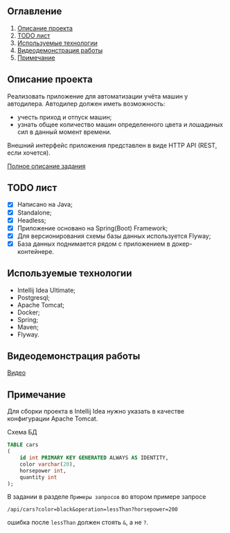 ## Оглавление
 1. [Описание проекта](#1)
 2. [TODO лист](#2)
 3. [Используемые технологии](#3)
 4. [Видеодемонстрация работы](#4)
 5. [Примечание](#5)
 
<a name="1"><h2>Описание проекта</h2></a>
Реализовать приложение для автоматизации учёта машин у автодилера. Автодилер должен иметь возможность:

  - учесть приход и отпуск машин;
  - узнать общее количество машин определенного цвета и лошадиных сил в данный момент времени.

Внешний интерфейс приложения представлен в виде HTTP API (REST, если хочется).

[Полное описание задания](https://docs.google.com/document/d/1cBMC7xx2fRbxjFqF1uyRYIxPXWX1FvSyHmTRGPWysA0/edit#)

<a name="2"><h2>TODO лист</h2></a>
 - [x] Написано на Java;
 - [x] Standalone;
 - [x] Headless;
 - [x] Приложение основано на Spring(Boot) Framework;
 - [x] Для версионирования схемы базы данных используется Flyway;
 - [x] База данных поднимается рядом с приложением в докер-контейнере.

<a name="3"><h2>Используемые технологии</h2></a>
 - Intellij Idea Ultimate;
 - Postgresql;
 - Apache Tomcat;
 - Docker;
 - Spring;
 - Maven;
 - Flyway.

<a name="4"><h2>Видеодемонстрация работы</h2></a>
[Видео](https://www.youtube.com/watch?v=rYuo6ue12jU)
<a name="5"><h2>Примечание</h2></a>
Для сборки проекта в Intellij Idea нужно указать в качестве конфигурации Apache Tomcat.

Схема БД
```SQL
TABLE cars
(
    id int PRIMARY KEY GENERATED ALWAYS AS IDENTITY,
    color varchar(20),
    horsepower int,
    quantity int
);
```
В задании в разделе `Примеры запросов` во втором примере запросе
```HTTP
/api/cars?color=black&operation=lessThan?horsepower=200
```
ошибка после `lessThan` должен стоять `&`, а не `?`.




